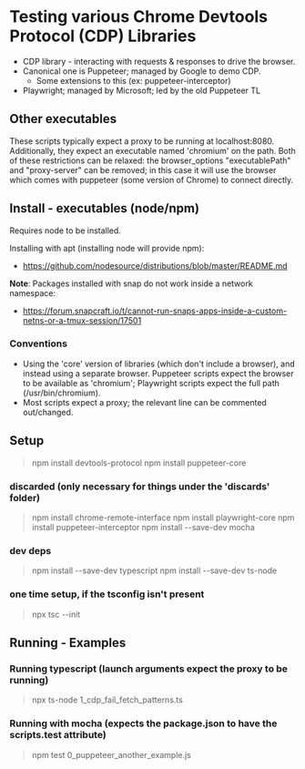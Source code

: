 # Testing various Chrome Devtools Protocol (CDP) Libraries

- CDP library - interacting with requests & responses to drive the browser.
- Canonical one is Puppeteer; managed by Google to demo CDP.
  - Some extensions to this (ex: puppeteer-interceptor)
- Playwright; managed by Microsoft; led by the old Puppeteer TL

## Other executables

These scripts typically expect a proxy to be running at localhost:8080. Additionally, they expect an executable named 'chromium' on the path. Both of these restrictions can be relaxed: the browser_options "executablePath" and "proxy-server" can be removed; in this case it will use the browser which comes with puppeteer (some version of Chrome) to connect directly.

## Install - executables (node/npm)

Requires node to be installed.

Installing with apt (installing node will provide npm):

- https://github.com/nodesource/distributions/blob/master/README.md

**Note**: Packages installed with snap do not work inside a network namespace:

- https://forum.snapcraft.io/t/cannot-run-snaps-apps-inside-a-custom-netns-or-a-tmux-session/17501

### Conventions

- Using the 'core' version of libraries (which don't include a browser), and instead using a separate browser. Puppeteer scripts expect the browser to be available as 'chromium'; Playwright scripts expect the full path (/usr/bin/chromium).
- Most scripts expect a proxy; the relevant line can be commented out/changed.

## Setup

> npm install devtools-protocol
> npm install puppeteer-core

### discarded (only necessary for things under the 'discards' folder)

> npm install chrome-remote-interface
> npm install playwright-core
> npm install puppeteer-interceptor
> npm install --save-dev mocha

### dev deps

> npm install --save-dev typescript
> npm install --save-dev ts-node

### one time setup, if the tsconfig isn't present

> npx tsc --init

## Running - Examples

### Running typescript (launch arguments expect the proxy to be running)

> npx ts-node 1_cdp_fail_fetch_patterns.ts

### Running with mocha (expects the package.json to have the scripts.test attribute)

> npm test 0_puppeteer_another_example.js
